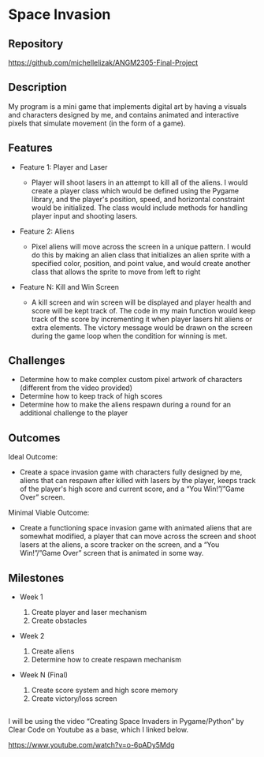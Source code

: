 # Space Invasion

## Repository
<https://github.com/michellelizak/ANGM2305-Final-Project>

## Description
My program is a mini game that implements digital art by having a visuals and characters designed by me, and contains animated and interactive pixels that simulate movement (in the form of a game).

## Features
- Feature 1: Player and Laser
	- Player will shoot lasers in an attempt to kill all of the aliens. I would create a player class which would be defined using the Pygame library, and the player's position, speed, and horizontal constraint would be initialized. The class would include methods for handling player input and shooting lasers.

- Feature 2: Aliens
	- Pixel aliens will move across the screen in a unique pattern. I would do this by making an alien class that initializes an alien sprite with a specified color, position, and point value, and would create another class that allows the sprite to move from left to right

- Feature N: Kill and Win Screen
	- A kill screen and win screen will be displayed and player health and score will be kept track of. The code in my main function would keep track of the score by incrementing it when player lasers hit aliens or extra elements. The victory message would be drawn on the screen during the game loop when the condition for winning is met.

## Challenges
- Determine how to make complex custom pixel artwork of characters (different from the video provided)
- Determine how to keep track of high scores
- Determine how to make the aliens respawn during a round for an additional challenge to the player

## Outcomes
Ideal Outcome:
- Create a space invasion game with characters fully designed by me, aliens that can respawn after killed with lasers by the player, keeps track of the player's high score and current score, and a “You Win!”/”Game Over” screen.

Minimal Viable Outcome:
- Create a functioning space invasion game with animated aliens that are somewhat modified, a player that can move across the screen and shoot lasers at the aliens, a score tracker on the screen, and a “You Win!”/”Game Over” screen that is animated in some way.

## Milestones

- Week 1
  1. Create player and laser mechanism
  2. Create obstacles

- Week 2
  1. Create aliens
  2. Determine how to create respawn mechanism

- Week N (Final)
  1. Create score system and high score memory
  2. Create victory/loss screen 

##

I will be using the video “Creating Space Invaders in Pygame/Python” by Clear Code on Youtube as a base, which I linked below. 

<https://www.youtube.com/watch?v=o-6pADy5Mdg>
